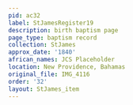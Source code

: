 ```yaml
---
pid: ac32
label: StJamesRegister19
description: birth baptism page
page_type: baptism record
collection: StJames
approx_date: '1840'
african_names: JCS Placeholder
location: New Providence, Bahamas
original_file: IMG_4116
order: '32'
layout: StJames_item
---
```

